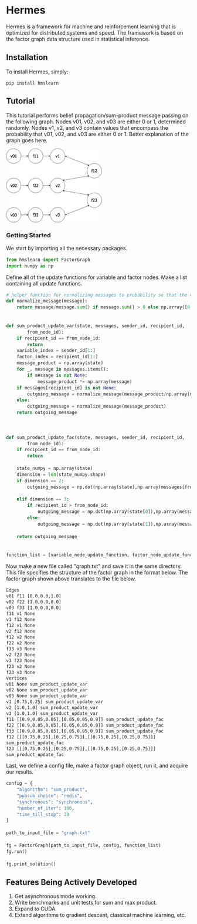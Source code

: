 # Hermes

Hermes is a framework for machine and reinforcement learning that is optimized for distributed systems and speed. The framework is based on the factor graph data structure used in statistical inference.

## Installation

To install Hermes, simply:
```
pip install hmslearn
```

## Tutorial 

This tutorial performs belief propagation/sum-product message passing on the following graph. Nodes v01, v02, and v03 are either 0 or 1, determined randomly. Nodes v1, v2, and v3 contain values that encompass the probability that v01, v02, and v03 are either 0 or 1. Better explanation of the graph goes here.

![](https://raw.githubusercontent.com/vramesh/factor-graph-compute/development/hmm_sum_product2.png)

### Getting Started

We start by importing all the necessary packages.


```python
from hmslearn import FactorGraph
import numpy as np
```

Define all of the update functions for variable and factor nodes. Make a list containing all update functions.

```python
# helper function for normalizing messages to probability so that the vector sums to 1
def normalize_message(message):
    return message/message.sum() if message.sum() > 0 else np.array([0.5, 0.5])


def sum_product_update_var(state, messages, sender_id, recipient_id,
        from_node_id):
    if recipient_id == from_node_id:
        return
    variable_index = sender_id[1:]
    factor_index = recipient_id[1:]
    message_product = np.array(state)
    for _, message in messages.items():
        if message is not None:
            message_product *= np.array(message)
    if messages[recipient_id] is not None:
        outgoing_message = normalize_message(message_product/np.array(messages[recipient_id]))
    else:
        outgoing_message = normalize_message(message_product)
    return outgoing_message



def sum_product_update_fac(state, messages, sender_id, recipient_id,
        from_node_id):
    if recipient_id == from_node_id:
        return 

    state_numpy = np.array(state)
    dimension = len(state_numpy.shape)
    if dimension == 2:
        outgoing_message = np.dot(np.array(state),np.array(messages[from_node_id])) # not always correct

    elif dimension == 3:
        if recipient_id > from_node_id:
            outgoing_message = np.dot(np.array(state[0]),np.array(messages[from_node_id]))
        else:
            outgoing_message = np.dot(np.array(state[1]),np.array(messages[from_node_id]))

    return outgoing_message


function_list = [variable_node_update_function, factor_node_update_function]
```

Now make a new file called "graph.txt" and save it in the same directory. This file specifies the structure of the factor graph in the format below. The factor graph shown above translates to the file below.

```
Edges
v01 f11 [0.0,0.0,1.0]
v02 f22 [1.0,0.0,0.0]
v03 f33 [1.0,0.0,0.0]
f11 v1 None
v1 f12 None
f12 v1 None
v2 f12 None
f12 v2 None
f22 v2 None
f33 v3 None
v2 f23 None
v3 f23 None
f23 v2 None
f23 v3 None
Vertices
v01 None sum_product_update_var
v02 None sum_product_update_var
v03 None sum_product_update_var
v1 [0.75,0.25] sum_product_update_var
v2 [1.0,1.0] sum_product_update_var
v3 [1.0,1.0] sum_product_update_var
f11 [[0.9,0.05,0.05],[0.05,0.05,0.9]] sum_product_update_fac
f22 [[0.9,0.05,0.05],[0.05,0.05,0.9]] sum_product_update_fac
f33 [[0.9,0.05,0.05],[0.05,0.05,0.9]] sum_product_update_fac
f12 [[[0.75,0.25],[0.25,0.75]],[[0.75,0.25],[0.25,0.75]]] sum_product_update_fac
f23 [[[0.75,0.25],[0.25,0.75]],[[0.75,0.25],[0.25,0.75]]] sum_product_update_fac
```
Last, we define a config file, make a factor graph object, run it, and acquire our results. 

```python
config = {
    "algorithm": "sum_product",
    "pubsub_choice": "redis",
    "synchronous": "synchronous",
    "number_of_iter": 100,
    "time_till_stop": 20
}

path_to_input_file = "graph.txt"

fg = FactorGraph(path_to_input_file, config, function_list)
fg.run()

fg.print_solution()
```




## Features Being Actively Developed
1. Get asynchronous mode working.
2. Write benchmarks and unit tests for sum and max product.
3. Expand to CUDA.
4. Extend algorithms to gradient descent, classical machine learning, etc.
